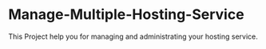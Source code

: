 # Manage-Multiple-Hosting-Service
This Project help you for managing and administrating your hosting service.
